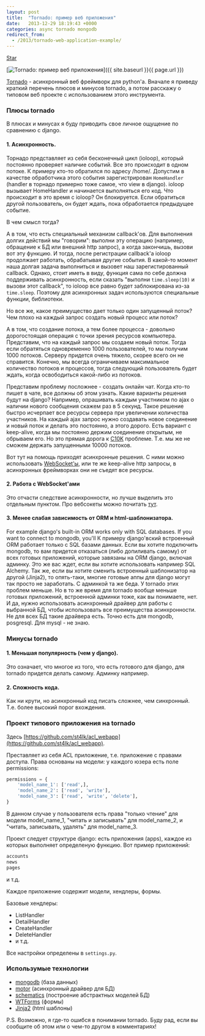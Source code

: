 ```yaml
---
layout: post
title:  "Tornado: пример веб приложения"
date:   2013-12-29 18:19:43 +0000
categories: async tornado mongodb
redirect_from:
  - /2013/tornado-web-application-example/
---
```


<a class="github-button" href="https://github.com/st4lk/acl_webapp" data-icon="octicon-star" data-size="large" data-show-count="true" aria-label="Star st4lk/acl_webapp on GitHub">Star</a>

[![Tornado: пример веб приложения](/assets/images/posts/2013-12-29-tornado-web-application-example/tornado.jpeg "Tornado: пример веб приложения")]({{ site.baseurl }}{{ page.url }})

[Tornado](http://www.tornadoweb.org/) - асинхронный веб фреймворк для python'а. Вначале я приведу краткий перечень плюсов и минусов tornado, а потом расскажу о типовом веб проекте с использованием этого инструмента.

<!--more-->

### Плюсы tornado

В плюсах и минусах я буду приводить свое личное ощущение по сравнению с django.

#### 1. Асинхронность.

Торнадо представляет из себя бесконечный цикл (ioloop), который постоянно проверяет наличие событий. Все это происходит в одном потоке. К примеру кто-то обратился по адресу /home/. Допустим в качестве обработчика этого события зарегистрирован `HomeHandler` (handler в торнадо примерно тоже самое, что view в django). ioloop вызывает HomeHandler и начинается выполняться его код. Что происходит в это время с ioloop? Он блокируется. Eсли обратиться другой пользователь, он будет ждать, пока обработается предыдущее событие.

В чем смысл тогда?

А в том, что есть специальный механизм callback'ов. Для выполнения долгих действий мы "говорим": выполни эту операцию (например, обращение к БД или внешний http запрос), а когда закончишь, вызови вот эту функцию. И тогда, после регистрации callback'a ioloop продолжает работать, обрабатывая другие события. В какой-то момент наша долгая задача выполниться и вызовет наш зарегистированный callback. Однако, стоит иметь в виду, функция сама по себе должна поддерживать асинхронность, если сказать "выполни `time.sleep(10)` и вызови этот callback", то ioloop все равно будет заблокирована из-за `time.sleep`. Поэтому для асинхронных задач используются специальные функции, библиотеки.

Но все же, какое преимущество дает только один запущенный поток? Чем плохо на каждый запрос создать новый процесс или поток?

А в том, что создание потока, а тем более процесса - довольно дорогостоящая операция с точки зрения ресурсов компьютера. Представим, что на каждый запрос мы создаем новый поток. Тогда если обратяться одновременно 1000 пользователей, то мы получим 1000 потоков. Серверу придется очень тяжело, скорее всего он не справится. Конечно, мы всегда ограничиваем максимальное количество потоков и процессов, тогда следующий пользователь будет ждать, когда освободиться какой-либо из потоков.

Представим проблему посложнее - создать онлайн чат. Когда кто-то пишет в чате, все должны об этом узнать. Какие варианты решения будут на django? Например, опрашивать каждым участником по ajax о наличии нового сообщения скажем раз в 5 секунд. Такое решение быстро исчерпает все ресурсы сервера при увеличении количества участников. На каждый ajax запрос нужно создавать новое соединение и новый поток и делать это постоянно, а этого дорого. Есть вариант с keep-alive, когда мы постоянно держим соединение открытым, не обрываем его. Но это прямая дорога к [C10K](http://en.wikipedia.org/wiki/C10k_problem) проблеме. Т.е. мы же не сможем держать запущенными 10000 потоков.

Вот тут на помощь приходят асинхронные решения. С ними можно использовать [WebSocket'ы](http://en.wikipedia.org/wiki/WebSocket), или те же keep-alive http запросы, в асинхронных фреймворках они не съедят все ресурсы.

#### 2. Работа с WebSocket'ами

Это отчасти следствие асинхронности, но лучше выделить это отдельным пунктом. Про вебсокеты можно почитать [тут](http://en.wikipedia.org/wiki/WebSocket).

#### 3. Менее слабая зависимость от ORM и html-шаблонизатора.

For example django's built-in ORM works only with SQL databases. If you want to connect to mongodb, you'll К примеру django'вский встроенный ORM работает только с SQL базами данных. Если вы хотите подключить mongodb, то вам придется отказаться (либо допиливать самому) от всех готовых приложений, которые завязаны на ORM django, включая админку. Это же вас ждет, если вы хотите использовать например SQL Alchemy. Так же, если вы хотите сменить встроенный шаблонизатор на другой (Jinja2), то опять-таки, многие готовые аппы для django могут так просто не заработать. С админкой та же беда. У tornado этих проблем меньше. Но в то же время для tornado вообще меньше готовых приложений, встроенной админки тоже, как вы понимаете, нет. И да, нужно использовать асинхронный драйвер для работы с выбранной БД, чтобы использовать все преимущества асинхронности. Не для всех БД такие драйвера есть. Точно есть для mongodb, posgresql. Для mysql - не знаю.

### Минусы tornado

#### 1. Меньшая популярность (чем у django).

Это означает, что многое из того, что есть готового для django, для tornado придется делать самому. Админку например.

#### 2. Сложность кода.

Как ни крути, но асинхронный код писать сложнее, чем синхронный. Т.е. более высокий порог вхождения.

### Проект типового приложения на tornado

Здесь [https://github.com/st4lk/acl_webapp](https://github.com/st4lk/acl_webapp).

Преставляет из себя ACL приложение, т.е. приложение с правами доступа. Права основаны на модели: у каждого юзера есть поле permissions:

```python
permissions = {
    'model_name_1': ['read',],
    'model_name_2': ['read', 'write'],
    'model_name_3': ['read', 'write', 'delete'],
}
```

В данном случае у пользователя есть права "только чтение" для модели model_name_1, "читать и записывать" для model_name_2, и "читать, записывать, удалять" для model_name_3.

Проект следует структуре django: есть приложения (apps), каждое из которых выполняет определеную функцию. Вот пример приложений:

```python
accounts
news
pages
```
и т.д.

Каждое приложение содержит модели, хендлеры, формы.

Базовые хендлеры:

- ListHandler
- DetailHandler
- CreateHandler
- DeleteHandler
- и т.д.

Все настройки определены в `settings.py`.

### Использумые технологии

- [mongodb](http://www.mongodb.org/) (база данных)
- [motor](http://motor.readthedocs.org/en/stable/) (асинхронный драйвер для БД)
- [schematics](http://schematics.readthedocs.org/en/latest/) (построение абстрактных моделей БД)
- [WTForms](http://wtforms.readthedocs.org/en/latest/) (формы)
- [Jinja2](http://jinja.pocoo.org/docs/) (html шаблоны)

P.S. Возможно, я где-то ошибся в понимании tornado. Буду рад, если вы сообщите об этом или о чем-то другом в комментариях!

